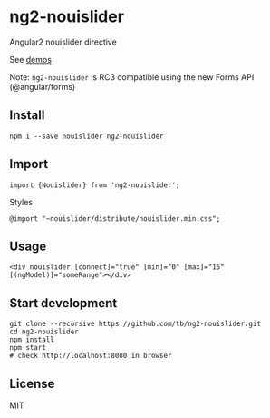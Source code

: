 # ng2-nouislider

Angular2 nouislider directive

See [demos](http://tb.github.io/ng2-nouislider/)

Note: `ng2-nouislider` is RC3 compatible using the new Forms API (@angular/forms)

## Install

    npm i --save nouislider ng2-nouislider

## Import

    import {Nouislider} from 'ng2-nouislider';

Styles

    @import "~nouislider/distribute/nouislider.min.css";

## Usage

    <div nouislider [connect]="true" [min]="0" [max]="15" [(ngModel)]="someRange"></div>

## Start development

    git clone --recursive https://github.com/tb/ng2-nouislider.git
    cd ng2-nouislider
    npm install
    npm start
    # check http://localhost:8080 in browser

## License

MIT
